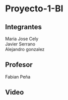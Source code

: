 # Proyecto-1-BI

## Integrantes

Maria Jose Cely <br />
Javier Serrano  <br />
Alejandro gonzalez 

## Profesor

Fabian Peña

## Video

